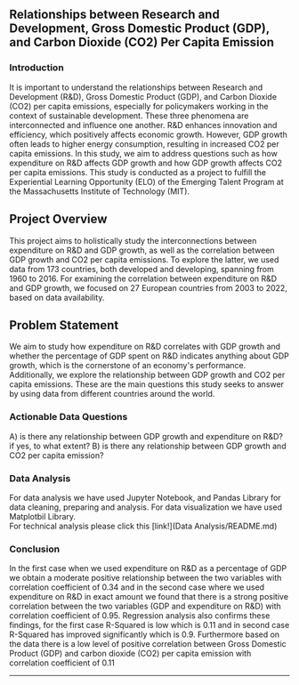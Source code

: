 ## Relationships between Research and Development, Gross Domestic Product (GDP), and Carbon Dioxide (CO2) Per Capita Emission

### Introduction

It is important to understand the relationships between Research and Development (R&D), Gross Domestic Product (GDP), and Carbon Dioxide (CO2) per capita emissions, especially for policymakers working in the context of sustainable development. These three phenomena are interconnected and influence one another. R&D enhances innovation and efficiency, which positively affects economic growth. However, GDP growth often leads to higher energy consumption, resulting in increased CO2 per capita emissions. In this study, we aim to address questions such as how expenditure on R&D affects GDP growth and how GDP growth affects CO2 per capita emissions. This study is conducted as a project to fulfill the Experiential Learning Opportunity (ELO) of the Emerging Talent Program at the Massachusetts Institute of Technology (MIT).

## Project Overview

This project aims to holistically study the interconnections between expenditure on R&D and GDP growth, as well as the correlation between GDP growth and CO2 per capita emissions. To explore the latter, we used data from 173 countries, both developed and developing, spanning from 1960 to 2016. For examining the correlation between expenditure on R&D and GDP growth, we focused on 27 European countries from 2003 to 2022, based on data availability.

## Problem Statement

We aim to study how expenditure on R&D correlates with GDP growth and whether the percentage of GDP spent on R&D indicates anything about GDP growth, which is the cornerstone of an economy's performance. Additionally, we explore the relationship between GDP growth and CO2 per capita emissions. These are the main questions this study seeks to answer by using data from different countries around the world.

### Actionable Data Questions
A) is there any relationship between GDP growth and expenditure on R&D? if yes, to what extent? B) is there any relationship between GDP growth and CO2 per capita emission? 

### Data Analysis
For data analysis we have used Jupyter Notebook, and Pandas Library for data cleaning, preparing and analysis. For data visualization we have used Matplotbil Library.  
For technical analysis please click this [link!](Data Analysis/README.md)

### Conclusion

In the first case when we used expenditure on R&D as a percentage of GDP we obtain a moderate positive relationship between the two variables with correlation coefficient of 0.34 and in the second case where we used expenditure on R&D in exact amount we found that there is a strong positive correlation between the two variables (GDP and expenditure on R&D) with correlation coefficient of 0.95.
Regression analysis also confirms these findings, for the first case R-Squared is low which is 0.11 and in second case R-Squared has improved significantly which is 0.9.
Furthermore based on the data there is a low level of positive correlation between Gross Domestic Product (GDP) and carbon dioxide (CO2) per capita emission with correlation coefficient of 0.11

---


